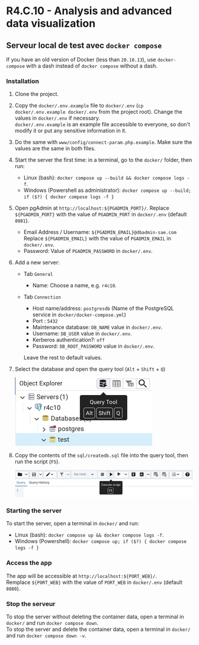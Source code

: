 # R4.C.10 - Analysis and advanced data visualization

## Serveur local de test avec `docker compose`

If you have an old version of Docker (less than `20.10.13`),
use `docker-compose` with a dash instead of `docker compose` without a dash.

### Installation

 1. Clone the project.

 2. Copy the `docker/.env.example` file to `docker/.env`
    (`cp docker/.env.example docker/.env` from the project root).
    Change the values in `docker/.env` if necessary.<br>
    `docker/.env.example` is an example file accessible to everyone,
    so don't modify it or put any sensitive information in it.

 3. Do the same with `www/config/connect-param.php.example`.
    Make sure the values are the same in both files.

 4. Start the server the first time: in a terminal, go to the `docker/` folder, then run:
      - Linux (bash): `docker compose up --build && docker compose logs -f`.
      - Windows (Powershell as administrator): `docker compose up --build; if ($?) { docker compose logs -f }`

 5. Open pgAdmin at `http://localhost:${PGADMIN_PORT}/`.
    Replace `${PGADMIN_PORT}` with the value of `PGADMIN_PORT` in `docker/.env` (default `8081`).
      - Email Address / Username: `${PGADMIN_EMAIL}@dbadmin-sae.com`
        Replace `${PGADMIN_EMAIL}` with the value of `PGADMIN_EMAIL` in `docker/.env`.
      - Password: Value of `PGADMIN_PASSWORD` in `docker/.env`.

 6. Add a new server:

      - Tab `General`
          - Name: Choose a name, e.g. `r4c10`.

      - Tab `Connection`
          - Host name/address: `postgresdb` (Name of the PostgreSQL service in `docker/docker-compose.yml`)
          - Port&nbsp;: `5432`
          - Maintenance database: `DB_NAME` value in `docker/.env`.
          - Username: `DB_USER` value in `docker/.env`.
          - Kerberos authentication?: `off`
          - Password: `DB_ROOT_PASSWORD` value in `docker/.env`.

        Leave the rest to default values.

 7. Select the database and open the query tool (`Alt` + `Shift` + `Q`)

    ![The button with a BDD icon and an arrow in front of it](readme-images/query-tool.webp)

 8. Copy the contents of the `sql/createdb.sql` file into the query tool, then run the script (`F5`).

    ![The button with an arrow](readme-images/execute-script.webp)

### Starting the server

To start the server, open a terminal in `docker/` and run:

- Linux (bash): `docker compose up && docker compose logs -f`.
- Windows (Powershell): `docker compose up; if ($?) { docker compose logs -f }`

### Access the app

The app will be accessible at `http://localhost:${PORT_WEB}/`.<br>
Remplace `${PORT_WEB}` with the value of `PORT_WEB` in `docker/.env` (default `8080`).

### Stop the serveur

To stop the server without deleting the container data,
open a terminal in `docker/` and run `docker compose down`.<br>
To stop the server and delete the container data,
open a terminal in `docker/` and run `docker compose down -v`.
